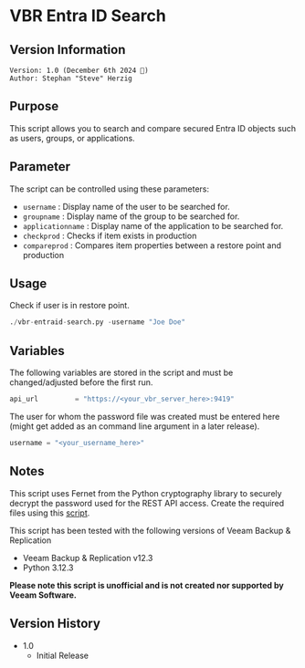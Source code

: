 # VBR Entra ID Search

## Version Information
~~~~
Version: 1.0 (December 6th 2024 🎅)
Author: Stephan "Steve" Herzig
~~~~

## Purpose
This script allows you to search and compare secured Entra ID objects such as users, groups, or applications.

## Parameter
The script can be controlled using these parameters:

- `username`        : Display name of the user to be searched for.
- `groupname`       : Display name of the group to be searched for.
- `applicationname` : Display name of the application to be searched for.
- `checkprod`       : Checks if item exists in production 
- `compareprod`     : Compares item properties between a restore point and production

## Usage
Check if user is in restore point.
```python
./vbr-entraid-search.py -username "Joe Doe"
```

## Variables
The following variables are stored in the script and must be changed/adjusted before the first run.

```python
api_url         = "https://<your_vbr_server_here>:9419"
```

The user for whom the password file was created must be entered here (might get added as an command line argument in a later release).
 
```python
username = "<your_username_here>"
```

## Notes
This script uses Fernet from the Python cryptography library to securely decrypt the password used for the REST API access. Create the required files using this [script](https://github.com/yetanothermightytool/python/blob/master/misc/fernet/create-fernet-files.py).


This script has been tested with the following versions of Veeam Backup & Replication
- Veeam Backup & Replication v12.3
- Python 3.12.3

**Please note this script is unofficial and is not created nor supported by Veeam Software.**

## Version History
*  1.0
    * Initial Release
